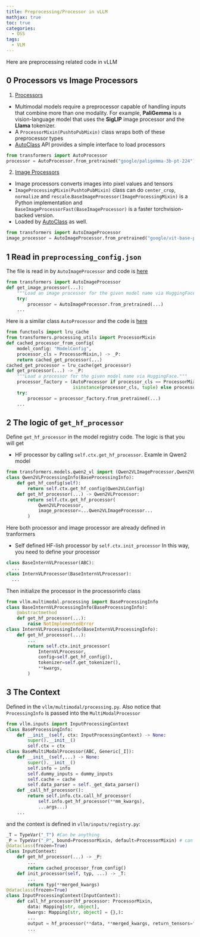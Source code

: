 ```yaml
---
title: Preprocessing/Processor in vLLM
mathjax: true
toc: true
categories:
  - OSS
tags:
  - VLM
---
```


Here are preprocessing related code in vLLM

## 0 Processors vs Image Processors
1. [Processors](https://huggingface.co/docs/transformers/en/main_classes/processors)
- Multimodal models require a preprocessor capable of handling inputs that combine more than one modality. For example, **PaliGemma** is a vision-language model that uses the **SigLIP** image processor and the **Llama** tokenizer. 
- A `ProcessorMixin(PushtoPubMixin)` class wraps both of these preprocessor types
- [AutoClass](https://huggingface.co/docs/transformers/en/model_doc/auto#transformers.AutoProcessor) API provides a simple interface to load processors 
```python
from transformers import AutoProcessor
processor = AutoProcessor.from_pretrained("google/paligemma-3b-pt-224")
```
2. [Image Processors](https://huggingface.co/docs/transformers/en/main_classes/image_processor#image-processor)
- Image processors converts images into pixel values and tensors
- `ImageProcessingMixin(PushtoPubMixin)` class can do `center_crop`, `normalize` and `rescale`.`BaseImageProcessor(ImageProcessingMixin)` is a Python implementation and `BaseImageProcessorFast(BaseImageProcessor)` is a faster torchvision-backed version.
- Loaded by [AutoClass](https://huggingface.co/docs/transformers/en/model_doc/auto#transformers.AutoImageProcessor) as well.
```python
from transformers import AutoImageProcessor
image_processor = AutoImageProcessor.from_pretrained("google/vit-base-patch16-224", use_fast=True)
```

## 1 Read in `preprocessing_config.json`
The file is read in by `AutoImageProcessor` and code is [here](https://github.com/vllm-project/vllm/blob/main/vllm/transformers_utils/processor.py#L185-L190)
```python
from transformers import AutoImageProcessor
def get_image_processor(...):
    """Load an image processor for the given model name via HuggingFace."""
    try:
        processor = AutoImageProcessor.from_pretrained(...)
    ...
```
Here is a similar class `AutoProcessor` and the code is [here](https://github.com/vllm-project/vllm/blob/main/vllm/transformers_utils/processor.py#L71-L92)
```python
from functools import lru_cache
from transformers.processing_utils import ProcessorMixin
def cached_processor_from_config(
    model_config: "ModelConfig",
    processor_cls = ProcessorMixin,) -> _P:
    return cached_get_processor(...)
cached_get_processor = lru_cache(get_processor)
def get_processor(...) -> _P:
    """Load a processor for the given model name via HuggingFace."""
    processor_factory = (AutoProcessor if processor_cls == ProcessorMixin or
                         isinstance(processor_cls, tuple) else processor_cls)
    try:
        processor = processor_factory.from_pretrained(...)
    ...
```

## 2 The logic of `get_hf_processor`
Define `get_hf_processor` in the model registry code. The logic is that you will get 
- HF processor by calling `self.ctx.get_hf_processor`. Examle in Qwen2 model
```python
from transformers.models.qwen2_vl import (Qwen2VLImageProcessor,Qwen2VLProcessor)
class Qwen2VLProcessingInfo(BaseProcessingInfo):
    def get_hf_config(self):
        return self.ctx.get_hf_config(Qwen2VLConfig)
    def get_hf_processor(...) -> Qwen2VLProcessor:
        return self.ctx.get_hf_processor(
            Qwen2VLProcessor,
            image_processor=...Qwen2VLImageProcessor...
        )
```
Here both processor and image processor are already defined in tranformers
- Self defined HF-lish processor by `self.ctx.init_processor`
In this way, you need to define your processor
```python
class BaseInternVLProcessor(ABC):
  ...
class InternVLProcessor(BaseInternVLProcessor):
  ...
```
Then initialize the processor in the processorinfo class
```python
from vllm.multimodal.processing import BaseProcessingInfo
class BaseInternVLProcessingInfo(BaseProcessingInfo):
    @abstractmethod
    def get_hf_processor(...):
        raise NotImplementedError
class InternVLProcessingInfo(BaseInternVLProcessingInfo):
    def get_hf_processor(...):
        ...
        return self.ctx.init_processor(
            InternVLProcessor,
            config=self.get_hf_config(),
            tokenizer=self.get_tokenizer(),
            **kwargs,
        )
```

## 3 The Context
Defined in the `vllm/multimodal/processing.py`. Also notice that `ProcessingInfo` is passed into the `MultiModalProcessor`
```python
from vllm.inputs import InputProcessingContext
class BaseProcessingInfo:
    def __init__(self, ctx: InputProcessingContext) -> None:
        super().__init__()
        self.ctx = ctx
class BaseMultiModalProcessor(ABC, Generic[_I]):
    def __init__(self,...) -> None:
        super().__init__()
        self.info = info
        self.dummy_inputs = dummy_inputs
        self.cache = cache
        self.data_parser = self._get_data_parser()
    def _call_hf_processor():
        return self.info.ctx.call_hf_processor(
            self.info.get_hf_processor(**mm_kwargs),
            ...args...)
    ...
```
and the context is defined in `vllm/inputs/registry.py`:
```python
_T = TypeVar("_T") #Can be anything
_P = TypeVar("_P", bound=ProcessorMixin, default=ProcessorMixin) # can be any subtype of ProcessorMixin
@dataclass(frozen=True)
class InputContext:
    def get_hf_processor(...) -> _P:
        ...
        return cached_processor_from_config()
    def init_processor(self, typ, ...) -> _T:
        ...
        return typ(**merged_kwargs)
@dataclass(frozen=True)
class InputProcessingContext(InputContext):
    def call_hf_processor(hf_processor: ProcessorMixin,
        data: Mapping[str, object],
        kwargs: Mapping[str, object] = {},):
        ...
        output = hf_processor(**data, **merged_kwargs, return_tensors="pt")
        ...
```

